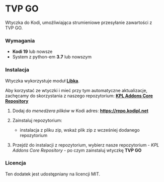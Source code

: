 # TVP GO



Wtyczka do Kodi, umożliwiająca strumieniowe przesyłanie zawartości z TVP GO.

### Wymagania
- **Kodi 19** lub nowsze
- System z python-em **3.7** lub nowszym


### Instalacja



Wtyczka wykorzystuje moduł **[Libka](https://github.com/libka-pl/libka)**.



Aby korzystać ze wtyczki i mieć przy tym automatyczne aktualizacje, zachęcamy do skorzystania z naszego repozytorium: **[KPL Addons Core Repository](https://repo.kodipl.net)**

1. Dodaj do *menedżera plików* w Kodi adres: **https://repo.kodipl.net**

2. Zainstaluj repozytorium:

    - instalacja z pliku zip, wskaż plik zip z wcześniej dodanego repozytorium

3. Przejdź do instalacji z repozytorium, wybierz nasze repozytorium - *KPL Addons Core Repository* - po czym zainstaluj wtyczkę **TVP GO**





### Licencja



Ten dodatek jest udostępniany na licencji MIT. 
